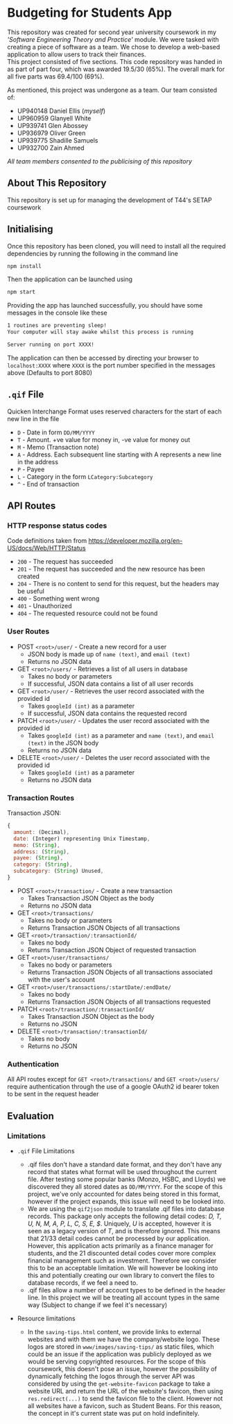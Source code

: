 # Budgeting for Students App

This repository was created for second year university coursework in my *'Software Engineering Theory and Practice'* module. We were tasked with creating a piece of software as a team. We chose to develop a web-based application to allow users to track their finances.\
This project consisted of five sections. This code repository was handed in as part of part four, which was awarded 19.5/30 (65%). The overall mark for all five parts was 69.4/100 (69%).

As mentioned, this project was undergone as a team. Our team consisted of:
- UP940148 Daniel Ellis (*myself*)
- UP960959 Glanyell White
- UP939741 Glen Abossey
- UP936979 Oliver Green
- UP939775 Shadille Samuels
- UP932700 Zain Ahmed

*All team members consented to the publicising of this repository*

## About This Repository
This repository is set up for managing the development of T44's SETAP coursework

## Initialising
Once this repository has been cloned, you will need to install all the required dependencies by running the following in the command line

```cmd
npm install
```

Then the application can be launched using
```cmd
npm start
```

Providing the app has launched successfully, you should have some messages in the console like these
```cmd
1 routines are preventing sleep!
Your computer will stay awake whilst this process is running

Server running on port XXXX!
```
The application can then be accessed by directing your browser to `localhost:XXXX` where `XXXX` is the port number specified in the messages above (Defaults to port 8080)

## `.qif` File

Quicken Interchange Format uses reserved characters for the start of each new line in the file

- `D` - Date in form `DD/MM/YYYY`
- `T` - Amount. +ve value for money in, -ve value for money out
- `M` - Memo (Transaction note)
- `A` - Address. Each subsequent line starting with A represents a new line in the address
- `P` - Payee
- `L` - Category in the form `LCategory:Subcategory`
- `^` - End of transaction

## API Routes

### HTTP response status codes

Code definitions taken from https://developer.mozilla.org/en-US/docs/Web/HTTP/Status

- `200` - The request has succeeded
- `201` - The request has succeeded and the new resource has been created
- `204` - There is no content to send for this request, but the headers may be useful
- `400` - Something went wrong
- `401` - Unauthorized
- `404` - The requested resource could not be found

### User Routes

- POST `<root>/user/` - Create a new record for a user
  - JSON body is made up of `name (text)`, and `email (text)`
  - Returns no JSON data
- GET `<root>/users/` - Retrieves a list of all users in database
  - Takes no body or parameters
  - If successful, JSON data contains a list of all user records
- GET `<root>/user/` - Retrieves the user record associated with the provided id
  - Takes `googleId (int)` as a parameter
  - If successful, JSON data contains the requested record
- PATCH `<root>/user/` - Updates the user record associated with the provided id
  - Takes `googleId (int)` as a parameter and `name (text)`, and `email (text)` in the JSON body
  - Returns no JSON data
- DELETE `<root>/user/` - Deletes the user record associated with the provided id
  - Takes `googleId (int)` as a parameter
  - Returns no JSON data

### Transaction Routes

Transaction JSON:
```js
{
  amount: (Decimal),
  date: (Integer) representing Unix Timestamp,
  memo: (String),
  address: (String),
  payee: (String),
  category: (String),
  subcategory: (String) Unused,
}
```

- POST `<root>/transaction/` - Create a new transaction
  - Takes Transaction JSON Object as the body
  - Returns no JSON data
- GET `<root>/transactions/`
  - Takes no body or parameters
  - Returns Transaction JSON Objects of all transactions
- GET `<root>/transaction/:transactionId/`
  - Takes no body
  - Returns Transaction JSON Object of requested transaction
- GET `<root>/user/transactions/`
  - Takes no body or parameters
  - Returns Transaction JSON Objects of all transactions associated with the user's account
- GET `<root>/user/transactions/:startDate/:endDate/`
  - Takes no body
  - Returns Transaction JSON Objects of all transactions requested
- PATCH `<root>/transaction/:transactionId/`
  - Takes Transaction JSON Object as the body
  - Returns no JSON
- DELETE `<root>/transaction/:transactionId/`
  - Takes no body
  - Returns no JSON

### Authentication

All API routes except for `GET <root>/transactions/` and `GET <root>/users/` require authentication through the use of a google OAuth2 id bearer token to be sent in the request header

## Evaluation

### Limitations

- `.qif` File Limitations
  - .qif files don't have a standard date format, and they don't have any record that states what format will be used throughout the current file. After testing some popular banks (Monzo, HSBC, and Lloyds) we discovered they all stored dates as `DD/MM/YYYY`. For the scope of this project, we've only accounted for dates being stored in this format, however if the project expands, this issue will need to be looked into.
  - We are using the `qif2json` module to translate .qif files into database records. This package only accepts the following detail codes: _D, T, U, N, M, A, P, L, C, S, E, $_. Uniquely, _U_ is accepted, however it is seen as a legacy version of _T_, and is therefore ignored. This means that 21/33 detail codes cannot be processed by our application. However, this application acts primarily as a finance manager for students, and the 21 discounted detail codes cover more complex financial management such as investment. Therefore we consider this to be an acceptable limitation. We will however be looking into this and potentially creating our own library to convert the files to database records, if we feel a need to.
  - .qif files allow a number of account types to be defined in the header line. In this project we will be treating all account types in the same way (Subject to change if we feel it's necessary)


- Resource limitations
  - In the `saving-tips.html` content, we provide links to external websites and with them we have the company/website logo. These logos are stored in `www/images/saving-tips/` as static files, which could be an issue if the application was publicly deployed as we would be serving copyrighted resources. For the scope of this coursework, this doesn't pose an issue, however the possibility of dynamically fetching the logos through the server API was considered by using the `get-website-favicon` package to take a website URL and return the URL of the website's favicon, then using `res.redirect(...)` to send the favicon file to the client. However not all websites have a favicon, such as Student Beans. For this reason, the concept in it's current state was put on hold indefinitely.
